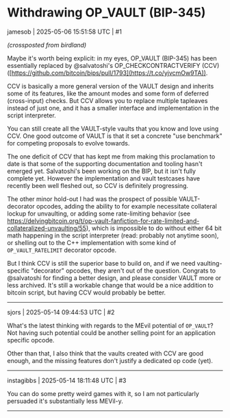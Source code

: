 # Withdrawing OP_VAULT (BIP-345)

jamesob | 2025-05-06 15:51:58 UTC | #1

*(crossposted from birdland)*

Maybe it's worth being explicit: in my eyes, OP_VAULT (BIP-345) has been essentially replaced by @salvatoshi's OP_CHECKCONTRACTVERIFY (CCV) ([https://github.com/bitcoin/bips/pull/1793](https://t.co/yjvcmOw9TA)).

CCV is basically a more general version of the VAULT design and inherits some of its features, like the amount modes and some form of deferred (cross-input) checks. But CCV allows you to replace multiple tapleaves instead of just one, and it has a smaller interface and implementation in the script interpreter.

You can still create all the VAULT-style vaults that you know and love using CCV. One good outcome of VAULT is that it set a concrete "use benchmark" for competing proposals to evolve towards.

The one deficit of CCV that has kept me from making this proclamation to date is that some of the supporting documentation and tooling hasn't emerged yet. Salvatoshi's been working on the BIP, but it isn't fully complete yet. However the implementation and vault testcases have recently been well fleshed out, so CCV is definitely progressing.

The other minor hold-out I had was the prospect of possible VAULT-decorator opcodes, adding the ability to for example necessitate collateral lockup for unvaulting, or adding some rate-limiting behavior (see https://delvingbitcoin.org/t/op-vault-fanfiction-for-rate-limited-and-collateralized-unvaulting/55), which is impossible to do without either 64 bit math happening in the script interpreter (read: probably not anytime soon), or shelling out to the C++ implementation with some kind of `OP_VAULT_RATELIMIT` decorator opcode.

But I think CCV is still the superior base to build on, and if we need vaulting-specific "decorator" opcodes, they aren't out of the question. Congrats to @salvatoshi for finding a better design, and please consider VAULT more or less archived. It's still a workable change that would be a nice addition to bitcoin script, but having CCV would probably be better.

-------------------------

sjors | 2025-05-14 09:44:53 UTC | #2

What's the latest thinking with regards to the MEvil potential of `OP_VAULT`? Not having such potential could be another selling point for an application specific opcode.

Other than that, I also think that the vaults created with CCV are good enough, and the missing features don't justify a dedicated op code (yet).

-------------------------

instagibbs | 2025-05-14 18:11:48 UTC | #3

You can do some pretty weird games with it, so I am not particularly persuaded it's substantially less MEVil-y.

-------------------------

